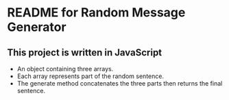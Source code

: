 # README for Random Message Generator

## This project is written in JavaScript
* An object containing three arrays.
* Each array represents part of the random sentence.
* The generate method concatenates the three parts then returns the final sentence.
